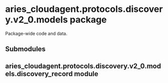 # aries_cloudagent.protocols.discovery.v2_0.models package

Package-wide code and data.

## Submodules

## aries_cloudagent.protocols.discovery.v2_0.models.discovery_record module
